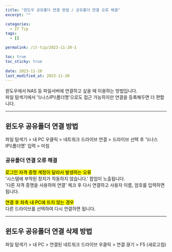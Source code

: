 ```yaml
---
title: "윈도우 공유폴더 연결 방법 / 공유폴더 연결 오류 해결"
excerpt: ""

categories:
  - IT Tip
tags:
  - []

permalink: /it-tip/2023-11-20-1

toc: true
toc_sticky: true
 
date: 2023-11-20
last_modified_at: 2023-11-20
---
```


윈도우에서 NAS 등 파일서버에 연결하고 싶을 때 이용하는 방법입니다.  
파일 탐색기에서 '\\\\나스IP\\\\폴더명'으로도 접근 가능하지만 연결을 등록해두면 더 편합니다.

---

## 윈도우 공유폴더 연결 방법
파일 탐색기 > 내 PC 우클릭 > 네트워크 드라이브 연결 > 드라이브 선택 후 '\\\\나스IP\\\\폴더명' 입력 > 마침


### 공유폴더 연결 오류 해결
<mark>로그인 자격 증명 계정이 달라서 발생하는 오류</mark>  
'시스템에 부착된 장치가 작동하지 않습니다.' 팝업이 노출됩니다.  
'다른 자격 증명을 사용하여 연결' 체크 후 다시 연결하고 사용자 이름, 암호를 입력하면 됩니다.  

<mark>연결 후 좌측 내 PC에 뜨지 않는 경우</mark>  
다른 드라이브를 선택하여 다시 연결하면 됩니다.  

---

## 윈도우 공유폴더 연결 삭제 방법
파일 탐색기 > 내 PC > 연결된 네트워크 드라이브 우클릭 > 연결 끊기 > F5 (새로고침)